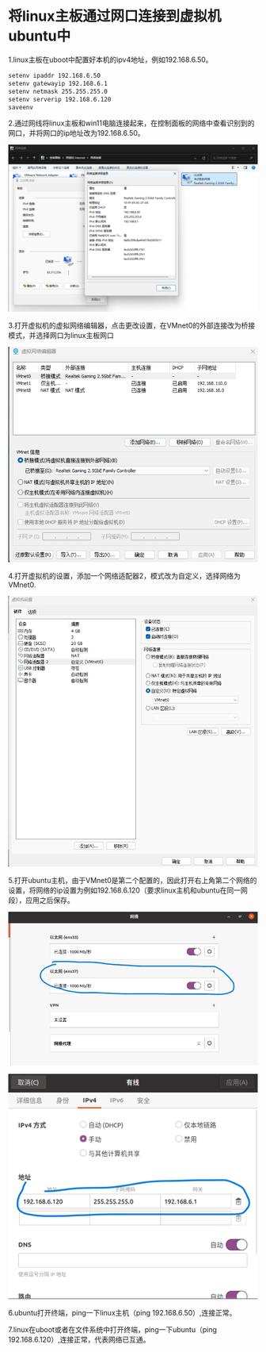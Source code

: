 # 将linux主板通过网口连接到虚拟机ubuntu中



1.linux主板在uboot中配置好本机的ipv4地址，例如192.168.6.50。

```
setenv ipaddr 192.168.6.50 
setenv gatewayip 192.168.6.1 
setenv netmask 255.255.255.0 
setenv serverip 192.168.6.120 
saveenv
```

2.通过网线将linux主板和win11电脑连接起来，在控制面板的网络中查看识别到的网口，并将网口的ip地址改为192.168.6.50。

![](img/0.png)

3.打开虚拟机的虚拟网络编辑器，点击更改设置，在VMnet0的外部连接改为桥接模式，并选择网口为linux主板网口

![](img/1.png)

4.打开虚拟机的设置，添加一个网络适配器2，模式改为自定义，选择网络为VMnet0.

![](img/2.png)

5.打开ubuntu主机，由于VMnet0是第二个配置的，因此打开右上角第二个网络的设置，将网络的ip设置为例如192.168.6.120（要求linux主机和ubuntu在同一网段），应用之后保存。

![](img/3.png)

![](img/4.png)

6.ubuntu打开终端，ping一下linux主机（ping 192.168.6.50）,连接正常。

7.linux在uboot或者在文件系统中打开终端，ping一下ubuntu（ping 192.168.6.120）,连接正常，代表网络已互通。